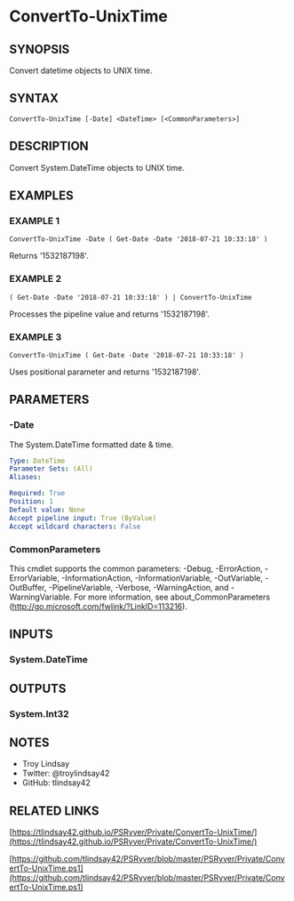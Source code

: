 # ConvertTo-UnixTime

## SYNOPSIS
Convert datetime objects to UNIX time.

## SYNTAX

```
ConvertTo-UnixTime [-Date] <DateTime> [<CommonParameters>]
```

## DESCRIPTION
Convert System.DateTime objects to UNIX time.

## EXAMPLES

### EXAMPLE 1
```
ConvertTo-UnixTime -Date ( Get-Date -Date '2018-07-21 10:33:18' )
```

Returns '1532187198'.

### EXAMPLE 2
```
( Get-Date -Date '2018-07-21 10:33:18' ) | ConvertTo-UnixTime
```

Processes the pipeline value and returns '1532187198'.

### EXAMPLE 3
```
ConvertTo-UnixTime ( Get-Date -Date '2018-07-21 10:33:18' )
```

Uses positional parameter and returns '1532187198'.

## PARAMETERS

### -Date
The System.DateTime formatted date & time.

```yaml
Type: DateTime
Parameter Sets: (All)
Aliases:

Required: True
Position: 1
Default value: None
Accept pipeline input: True (ByValue)
Accept wildcard characters: False
```

### CommonParameters
This cmdlet supports the common parameters: -Debug, -ErrorAction, -ErrorVariable, -InformationAction, -InformationVariable, -OutVariable, -OutBuffer, -PipelineVariable, -Verbose, -WarningAction, and -WarningVariable.
For more information, see about_CommonParameters (http://go.microsoft.com/fwlink/?LinkID=113216).

## INPUTS

### System.DateTime
## OUTPUTS

### System.Int32
## NOTES
- Troy Lindsay
- Twitter: @troylindsay42
- GitHub: tlindsay42

## RELATED LINKS

[https://tlindsay42.github.io/PSRyver/Private/ConvertTo-UnixTime/](https://tlindsay42.github.io/PSRyver/Private/ConvertTo-UnixTime/)

[https://github.com/tlindsay42/PSRyver/blob/master/PSRyver/Private/ConvertTo-UnixTime.ps1](https://github.com/tlindsay42/PSRyver/blob/master/PSRyver/Private/ConvertTo-UnixTime.ps1)


